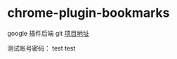 # chrome-plugin-bookmarks

google 插件后端 git [项目地址](https://github.com/codergithut/chrome_plugins.git)

测试账号密码： test test
